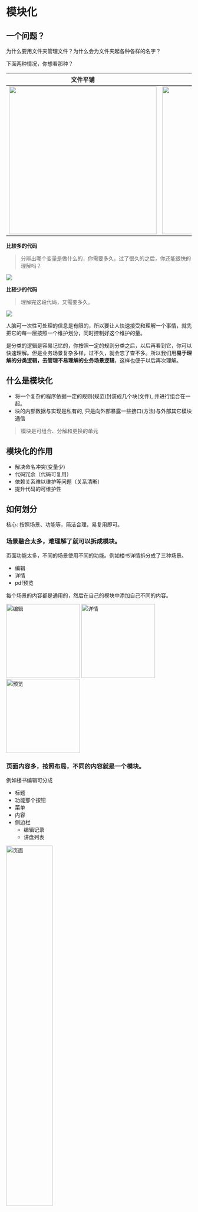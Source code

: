 # 模块化

## 一个问题？

为什么要用文件夹管理文件？为什么会为文件夹起各种各样的名字？

下面两种情况，你想看那种？

| 文件平铺                                                      | 文件分模块管理                                                |
| ------------------------------------------------------------- | ------------------------------------------------------------- |
| <img src="./images/2022-08-09-10-16-20.png" height="400px" /> | <img src="./images/2022-08-09-10-20-23.png" height="400px" /> |

**比较多的代码**

> 分辨出哪个变量是做什么的，你需要多久。过了很久的之后，你还能很快的理解吗？

![](./images/2022-08-04-14-11-24.png)

**比较少的代码**

> 理解完这段代码，又需要多久。

![](./images/2022-08-04-14-16-32.png)

人脑可一次性可处理的信息是有限的，所以要让人快速接受和理解一个事情，就先把它的每一层按照一个维护划分，同时控制好这个维护的量。

是分类的逻辑是容易记忆的，你按照一定的规则分类之后，以后再看到它，你可以快速理解。但是业务场景复杂多样，过不久，就会忘了查不多。所以我们用**易于理解的分类逻辑，去管理不易理解的业务场景逻辑**，这样也便于以后再次理解。

## 什么是模块化

- 将一个复杂的程序依据一定的规则(规范)封装成几个块(文件), 并进行组合在一起。
- 块的内部数据与实现是私有的, 只是向外部暴露一些接口(方法)与外部其它模块通信

>模块是可组合、分解和更换的单元

## 模块化的作用

- 解决命名冲突(变量少)
- 代码冗余（代码可复用）
- 依赖关系难以维护等问题（关系清晰）
- 提升代码的可维护性

## 如何划分

核心: 按照场景、功能等，简洁合理，易复用即可。

### 场景融合太多，难理解了就可以拆成模块。

页面功能太多，不同的场景使用不同的功能。例如楼书详情拆分成了三种场景。

- 编辑
- 详情
- pdf预览

每个场景的内容都是通用的，然后在自己的模块中添加自己不同的内容。

<img src="./images/2022-08-09-11-06-51.png" alt="编辑" height="200px">
<img src="./images/2022-08-09-11-29-50.png" alt="详情" height="200px">
<img src="./images/2022-08-09-11-37-17.png" alt="预览" height="200px">

### 页面内容多，按照布局，不同的内容就是一个模块。

例如楼书编辑可分成
- 标题
- 功能那个按钮
- 菜单
- 内容
- 侧边栏
  - 编辑记录
  - 讲盘列表

<img src="./images/20220809_111137.png" alt="页面" height="50%">
<img src="./images/2022-08-09-10-55-02.png" alt="页面代码" height="50%">

### store 按照功能划分模块

不同的功能集中在一个文件里。

![store](images/20220809_021400.png)

### 其他

**提取静态变量，和配置文件**

如果静态变量比较多，或者配置文件比较多，也都可以提取出来，放到单独的文件中。

比如常见的表格的表头配置，如果很多的话，就可以单独放出来。

**统一出口**

![统一出口](./images/2022-08-05-10-27-49.png)

**使用`react hook`进行更细粒度的拆分**

传统的class组件带来的问题：

- 在组件之间复用状态逻辑很难
- 复杂组件变得难以理解
- class 过于庞大和臃肿，导致难以理解

![使用 hooks 拆分内部方法](./images/2022-08-05-10-29-10.png)

>其他场景： 分页加载数据，多个组件都会调用的方法，接口等。

## css模块化

### css命名规范

#### BEM

BEM的意思就是块（block）、元素（element）、修饰符（modifier）

```css
.menu{} /* 块-块 */
.menu__title{} /* 元素 */
.menu--active{} /* 修饰符 */
```

```html
<div class="menu menu--active">
  <div class="menu__icon"></div>
  <div class="menu__title"></div>
</div>
```

**优点**

- 避免级联： BEM 的优点在于所产生的 CSS 类名都只使用一个类别选择器，可以避免传统做法中由于多个类别选择器嵌套带来的复杂的属性级联问题。
- 不存在复杂的优先级：所有的 CSS 样式规则都只用一个类别选择器。因此所有样式规则的特异性（specificity）都是相同的，也就不存在复杂的优先级问题。
- 类名的层次关系可以与 DOM 节点的树型结构相对应。

**缺点:**

CSS 类名会比较长而且复杂

#### oocss

Object Oriented CSS，面向对象的CSS，旨在编写高可复用、低耦合和高扩展的CSS代码。

OOCSS 认为 container（容器） 和 content（内容） 是需要隔离开的。也就是说，尽量不要去使用依赖于节点结构位置的样式定义。比如这样的就是不允许的：

按照 OOCSS ，会为这个容器创建更多的类，并且每个样式对应一个类，这样是为了后面可以重复使用这些组件的样式，避免重复写相同的样式。如下：

```html
<div class="sizelof2 solidGray bgYellow mt10 ml25 mr15 mb20"></div>

<style>
.sizelof2{width: 50%};
.solidGray{border: 1px solid #ccc};
.bgYellow {background: yellow};
.mt10 {margin-top: 10px};
.mr15 {margin-right: 15px};
.mb20 {margin-bottom: 20px};
.ml25 {margin-left: 25px};
</style>
```

#### AMCSS

Attribute Modules for CSS 利用属性选择器来模块化css。

```html
<div button="large blue">Button</div>

<style>
[button] {/* ... */}
[button~="large"] {/* ... */}
[button~="blue"] {/* ... */}
</style>
```

#### ACSS

Atomic CSS ，即原子化的 CSS。

单一的样式定义一个 Class，确保整个样式表没有一条重复的样式，这样复用性是最高的，代码也最少，但是每个元素就需要一堆的 Class。

**优点**

- 代码量最小

**缺点**

- 需要定义很多class, html变大
- 而且需要记很多新规则

```html
<div class="w-100 h-150 m-10 bgc-greed f-l"></div>

<style>
.w-100 { width: 100px; }
.h-150 { height: 150px; }
.m-10 { margin: 10px; }
.bgc-greed { background-color: green; }
.f-l { float: left; }
</style>
```

### css Modules

通过类名加上不同的变量，保证独立，解决了 CSS 的全局命名冲突问题。

样式覆盖比较难，一般在组件上不建议使用，可以在业务模块上使用。

> css模块化目前基本是融合的，
> oocss 定义一些全局的类，组件和公共魔款使用BEM进行命名，
> 具体业务模块可以使用css Modules 来防止类名冲突。

